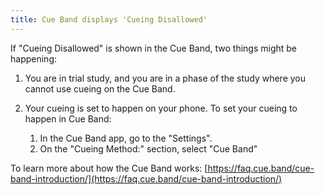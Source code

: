 ```yaml
---
title: Cue Band displays 'Cueing Disallowed'
---
```


If "Cueing Disallowed" is shown in the Cue Band, two things might be happening:

1. You are in trial study, and you are in a phase of the study where you cannot use cueing on the Cue Band.

2. Your cueing is set to happen on your phone. To set your cueing to happen in Cue Band: 
    1. In the Cue Band app, go to the "Settings".
    2. On the "Cueing Method:" section, select "Cue Band" 

To learn more about how the Cue Band works: [https://faq.cue.band/cue-band-introduction/](https://faq.cue.band/cue-band-introduction/)
